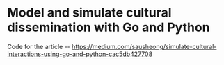 # Model and simulate cultural dissemination with Go and Python

Code for the article -- https://medium.com/sausheong/simulate-cultural-interactions-using-go-and-python-cac5db427708

